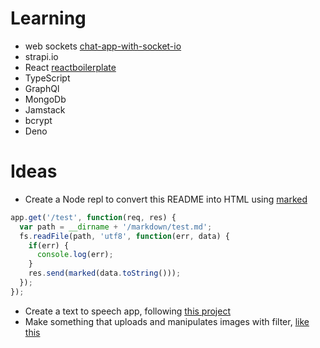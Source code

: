 # Learning

- web sockets [chat-app-with-socket-io](https://replit.com/@RolandJLevy/chat-app-with-socket-io)
- strapi.io
- React [reactboilerplate](https://www.reactboilerplate.com/)
- TypeScript
- GraphQl
- MongoDb
- Jamstack
- bcrypt
- Deno

# Ideas

- Create a Node repl to convert this README into HTML using [marked](https://www.npmjs.com/package/marked)

```js
app.get('/test', function(req, res) {
  var path = __dirname + '/markdown/test.md';
  fs.readFile(path, 'utf8', function(err, data) {
    if(err) {
      console.log(err);
    }
    res.send(marked(data.toString()));
  });
});
```

- Create a text to speech app, following [this project](https://dev.to/dailydevtips1/vanilla-javascript-speech-to-text-4l35)
- Make something that uploads and manipulates images with filter, [like this](https://repl.it/talk/share/Image-Filter/86886) 
